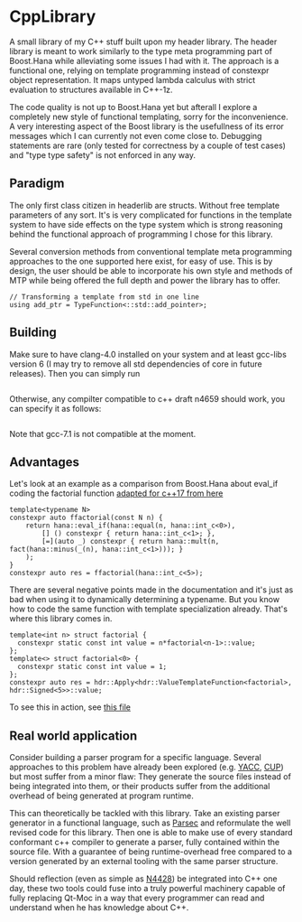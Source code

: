 # CppLibrary

A small library of my C++ stuff built upon my header library.
The header library is meant to work similarly to the type meta programming part of Boost.Hana while alleviating some issues I had with it.
The approach is a functional one, relying on template programming instead of constexpr object representation. It maps untyped lambda calculus with strict evaluation to structures available in C++-1z.

The code quality is not up to Boost.Hana yet but afterall I explore a completely new style of functional templating, sorry for the inconvenience. A very interesting aspect of the Boost library is the usefullness of its error messages which I can currently not even come close to. Debugging statements are rare (only tested for correctness by a couple of test cases) and "type type safety" is not enforced in any way.

Paradigm
-------
The only first class citizen in headerlib are structs. Without free template parameters of any sort. It's is very complicated for functions in the template system to have side effects on the type system which is strong reasoning behind the functional approach of programming I chose for this library.

Several conversion methods from conventional template meta programming approaches to the one supported here exist, for easy of use. This is by design, the user should be able to incorporate his own style and methods of MTP while being offered the full depth and power the library has to offer.

```
// Transforming a template from std in one line
using add_ptr = TypeFunction<::std::add_pointer>;
```

Building
--------
Make sure to have clang-4.0 installed on your system and at least gcc-libs version 6 (I may try to remove all std dependencies of core in future releases). Then you can simply run
```scons
```

Otherwise, any compilter compatible to c++ draft n4659 should work, you can specify it as follows:
```CXX=<compiler> scons
```
Note that gcc-7.1 is not compatible at the moment.

Advantages
----------
Let's look at an example as a comparison from Boost.Hana about eval_if coding the factorial function [adapted for c++17 from here](http://www.boost.org/doc/libs/1_62_0/libs/hana/doc/html/group__group-Logical.html#gab64636f84de983575aac0208f5fa840c)
```template <typename N>
template<typename N>
constexpr auto ffactorial(const N n) {
    return hana::eval_if(hana::equal(n, hana::int_c<0>),
        [] () constexpr { return hana::int_c<1>; },
        [=](auto _) constexpr { return hana::mult(n, fact(hana::minus(_(n), hana::int_c<1>))); }
    );
}
constexpr auto res = ffactorial(hana::int_c<5>);
```
There are several negative points made in the documentation and it's just as bad when using it to dynamically determining a typename.
But you know how to code the same function with template specialization already. That's where this library comes in.
```
template<int n> struct factorial {
  constexpr static const int value = n*factorial<n-1>::value;
};
template<> struct factorial<0> {
  constexpr static const int value = 1;
};
constexpr auto res = hdr::Apply<hdr::ValueTemplateFunction<factorial>, hdr::Signed<5>>::value;
```
To see this in action, see [this file](test/src/math.cpp)


Real world application
---------
Consider building a parser program for a specific language. Several approaches to this problem have already been explored (e.g. [YACC][YACC], [CUP][CUP]) but most suffer from a minor flaw:
They generate the source files instead of being integrated into them, or their products suffer from the additional overhead of being generated at program runtime.

This can theoretically be tackled with this library. Take an existing parser generator in a functional language, such as [Parsec][PARSEC] and reformulate the well revised code for this library. Then one is able to make use of every standard conformant c++ compiler to generate a parser, fully contained within the source file. With a guarantee of being runtime-overhead free compared to a version generated by an external tooling with the same parser structure.

Should reflection (even as simple as [N4428][N4428]) be integrated into C++ one day, these two tools could fuse into a truly powerful machinery capable of fully replacing Qt-Moc in a way that every programmer can read and understand when he has knowledge about C++.

[YACC]: http://dinosaur.compilertools.net/yacc/
[CUP]: http://www2.cs.tum.edu/projects/cup/
[PARSEC]: https://hackage.haskell.org/package/parsec
[N4428]: http://www.open-std.org/jtc1/sc22/wg21/docs/papers/2015/n4428.pdf
